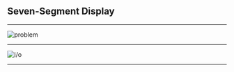 ## Seven-Segment Display
___

![problem](https://i.imgur.com/JULllRk.png)
___
![i/o](https://i.imgur.com/WygytoN.png)

___
